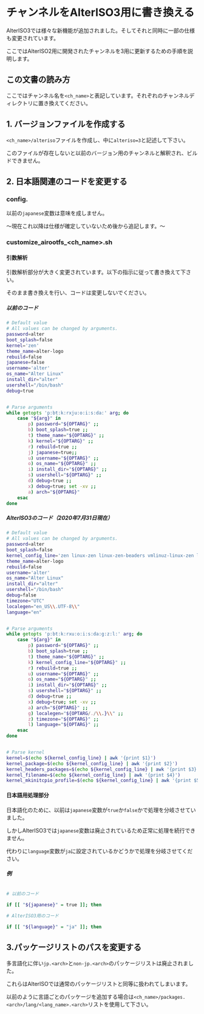 # チャンネルをAlterISO3用に書き換える

AlterISO3では様々な新機能が追加されました。そしてそれと同時に一部の仕様も変更されています。  

ここではAlterISO2用に開発されたチャンネルを3用に更新するための手順を説明します。  

## この文書の読み方

ここではチャンネル名を`<ch_name>`と表記しています。それぞれのチャンネルディレクトリに置き換えてください。  

## 1. バージョンファイルを作成する

`<ch_name>/alteriso`ファイルを作成し、中に`alteriso=3`と記述して下さい。  

このファイルが存在しないと以前のバージョン用のチャンネルと解釈され、ビルドできません。  

## 2. 日本語関連のコードを変更する

### config.<arch>

以前の`japanese`変数は意味を成しません。  

〜現在これ以降は仕様が確定していないため後から追記します。〜  

### customize_airootfs_<ch_name>.sh

#### 引数解析

引数解析部分が大きく変更されています。以下の指示に従って書き換えて下さい。  

そのまま書き換えを行い、コードは変更しないでください。  

##### 以前のコード

```bash
# Default value
# All values can be changed by arguments.
password=alter
boot_splash=false
kernel='zen'
theme_name=alter-logo
rebuild=false
japanese=false
username='alter'
os_name="Alter Linux"
install_dir="alter"
usershell="/bin/bash"
debug=true


# Parse arguments
while getopts 'p:bt:k:rxju:o:i:s:da:' arg; do
    case "${arg}" in
        p) password="${OPTARG}" ;;
        b) boot_splash=true ;;
        t) theme_name="${OPTARG}" ;;
        k) kernel="${OPTARG}" ;;
        r) rebuild=true ;;
        j) japanese=true;;
        u) username="${OPTARG}" ;;
        o) os_name="${OPTARG}" ;;
        i) install_dir="${OPTARG}" ;;
        s) usershell="${OPTARG}" ;;
        d) debug=true ;;
        x) debug=true; set -xv ;;
        a) arch="${OPTARG}"
    esac
done
```

##### AlterISO3のコード（2020年7月31日現在）

```bash
# Default value
# All values can be changed by arguments.
password=alter
boot_splash=false
kernel_config_line='zen linux-zen linux-zen-beaders vmlinuz-linux-zen linux-zen'
theme_name=alter-logo
rebuild=false
username='alter'
os_name="Alter Linux"
install_dir="alter"
usershell="/bin/bash"
debug=false
timezone="UTC"
localegen="en_US\\.UTF-8\\"
language="en"


# Parse arguments
while getopts 'p:bt:k:rxu:o:i:s:da:g:z:l:' arg; do
    case "${arg}" in
        p) password="${OPTARG}" ;;
        b) boot_splash=true ;;
        t) theme_name="${OPTARG}" ;;
        k) kernel_config_line="${OPTARG}" ;;
        r) rebuild=true ;;
        u) username="${OPTARG}" ;;
        o) os_name="${OPTARG}" ;;
        i) install_dir="${OPTARG}" ;;
        s) usershell="${OPTARG}" ;;
        d) debug=true ;;
        x) debug=true; set -xv ;;
        a) arch="${OPTARG}" ;;
        g) localegen="${OPTARG/./\\.}\\" ;;
        z) timezone="${OPTARG}" ;;
        l) language="${OPTARG}" ;;
    esac
done


# Parse kernel
kernel=$(echo ${kernel_config_line} | awk '{print $1}')
kernel_package=$(echo ${kernel_config_line} | awk '{print $2}')
kernel_headers_packages=$(echo ${kernel_config_line} | awk '{print $3}')
kernel_filename=$(echo ${kernel_config_line} | awk '{print $4}')
kernel_mkinitcpio_profile=$(echo ${kernel_config_line} | awk '{print $5}')
```

#### 日本語用処理部分

日本語化のために、以前は`japanese`変数が`true`か`false`かで処理を分岐させていました。  

しかしAlterISO3では`japanese`変数は廃止されているため正常に処理を続行できません。  

代わりに`language`変数が`ja`に設定されているかどうかで処理を分岐させてください。  

##### 例

```bash

# 以前のコード

if [[ "${japanese}" = true ]]; then

# AlterISO3用のコード

if [[ "${language}" = "ja" ]]; then

```

## 3.パッケージリストのパスを変更する

多言語化に伴い`jp.<arch>`と`non-jp.<arch>`のパッケージリストは廃止されました。  

これらはAlterISOでは通常のパッケージリストと同等に扱われてしまいます。  

以前のように言語ごとのパッケージを追加する場合は`<ch_name>/packages.<arch>/lang/<lang_name>.<arch>`リストを使用して下さい。  
